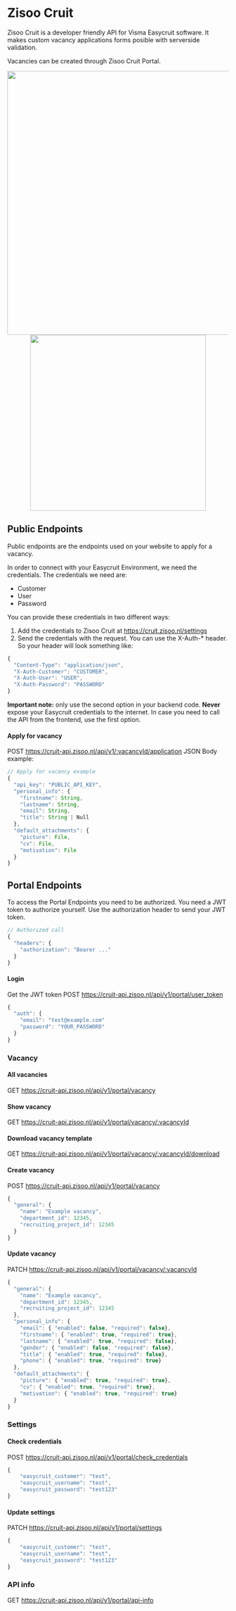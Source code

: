 # Zisoo Cruit
Zisoo Cruit is a developer friendly API for Visma Easycruit software. It makes custom vacancy applications forms posible with serverside validation.

Vacancies can be created through Zisoo Cruit Portal.
 <p align="center">
    <img src="https://assets.zisoo.nl/zisoo-cruit-portal-2.png" width="600px"/>
    <img src="https://assets.zisoo.nl/zisoo-cruit-vacancy-template.png" width="400px"/>
</p>


## Public Endpoints
Public endpoints are the endpoints used on your website to apply for a vacancy.

In order to connect with your Easycruit Environment, we need the credentials.
The credentials we need are:
- Customer
- User
- Password

You can provide these credentials in two different ways:
1. Add the credentials to Zisoo Cruit at https://cruit.zisoo.nl/settings
2. Send the credentials with the request. You can use the X-Auth-* header.
So your header will look something like: 
```javascript
{
  "Content-Type": "application/json",
  "X-Auth-Customer": "CUSTOMER",
  "X-Auth-User": "USER",
  "X-Auth-Password": "PASSWORD"
}
```
**Important note:** only use the second option in your backend code. **Never** expose your Easycruit credentials to the internet. In case you need to call the API from the frontend, use the first option.

#### Apply for vacancy
POST https://cruit-api.zisoo.nl/api/v1/:vacancyId/application
JSON Body example:
```javascript
// Apply for vacancy example
{
  "api_key": "PUBLIC_API_KEY",
  "personal_info": {
    "firstname": String,
    "lastname": String,
    "email": String,
    "title": String | Null
  },
  "default_attachments": {
    "picture": File,
    "cv": File,
    "motivation": File
  }
}
```

## Portal Endpoints
To access the Portal Endpoints you need to be authorized. You need a JWT token to authorize yourself. Use the authorization header to send your JWT token.
```javascript
// Authorized call
{
  "headers": {
    "authorization": "Bearer ..."
  }
}
```

#### Login
Get the JWT token
POST https://cruit-api.zisoo.nl/api/v1/portal/user_token
```javascript
{
  "auth": {
    "email": "test@example.com"
    "password": "YOUR_PASSWORD"
  }
}
```

### Vacancy

#### All vacancies
GET https://cruit-api.zisoo.nl/api/v1/portal/vacancy

#### Show vacancy
GET https://cruit-api.zisoo.nl/api/v1/portal/vacancy/:vacancyId

#### Download vacancy template
GET https://cruit-api.zisoo.nl/api/v1/portal/vacancy/:vacancyId/download

#### Create vacancy
POST https://cruit-api.zisoo.nl/api/v1/portal/vacancy
```javascript
{
  "general": {
    "name": "Example vacancy",
    "department_id": 12345,
    "recruiting_project_id": 12345
  }
}
```

#### Update vacancy
PATCH https://cruit-api.zisoo.nl/api/v1/portal/vacancy/:vacancyId
```javascript
{
  "general": {
    "name": "Example vacancy",
    "department_id": 12345,
    "recruiting_project_id": 12345
  },
  "personal_info": {
    "email": { "enabled": false, "required": false},
    "firstname": { "enabled": true, "required": true},
    "lastname": { "enabled": true, "required": false},
    "gender": { "enabled": false, "required": false},
    "title": { "enabled": true, "required": false},
    "phone": { "enabled": true, "required": true}
  },
  "default_attachments": {
    "picture": { "enabled": true, "required": true},
    "cv": { "enabled": true, "required": true},
    "motivation": { "enabled": true, "required": true}
  }
}
```

### Settings

#### Check credentials
POST https://cruit-api.zisoo.nl/api/v1/portal/check_credentials
```javascript
{
	"easycruit_customer": "test",
	"easycruit_username": "test",
	"easycruit_password": "test123"
}
```

#### Update settings
PATCH https://cruit-api.zisoo.nl/api/v1/portal/settings
```javascript
{
	"easycruit_customer": "test",
	"easycruit_username": "test",
	"easycruit_password": "test123"
}
```

### API info
GET https://cruit-api.zisoo.nl/api/v1/portal/api-info
